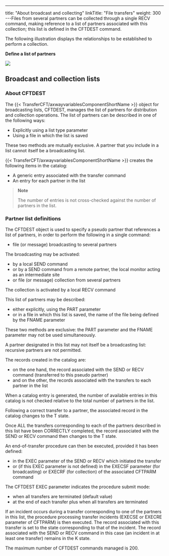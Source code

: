 ---
title: "About broadcast and collecting"
linkTitle: "File transfers"
weight: 300
---Files from several partners can be collected
through a single RECV command, making reference to a list of partners
associated with this collection; this list is defined in the CFTDEST command.

The following illustration displays the relationships
to be established to perform a collection.

********Define a list
of partners********

**![](/Images/TransferCFT/Define_list_of_partner_RECV.gif)**

<span id="Broadcasting_lists"></span>

## Broadcast and collection lists

<span id="About_the_Distribution_list"></span>

### About CFTDEST

The {{< TransferCFT/axwayvariablesComponentShortName  >}} object for broadcasting lists, CFTDEST, manages the list of partners for distribution and
collection operations. The list of partners can be described in one of
the following ways:

* Explicitly using
    a list type parameter
* Using a file in
    which the list is saved

These two methods are mutually exclusive. A partner that you include
in a list cannot itself be a broadcasting list.

{{< TransferCFT/axwayvariablesComponentShortName  >}} creates the following items in the catalog:

* A generic entry
    associated with the transfer command
* An entry for each
    partner in the list

> **Note**
>
> The number of entries is not cross-checked against
> the number of partners in the list.

<span id="Definition_of_a_partner_list"></span>

### Partner list definitions

The CFTDEST object is used to specify a pseudo partner that references
a list of partners, in order to perform the following in a single command:

* file (or message)
    broadcasting to several partners

The broadcasting may be activated:

* by a local SEND
    command
* or by a SEND command
    from a remote partner, the local monitor acting as an intermediate site
* or file (or message)
    collection from several partners

The collection is activated by a local RECV command

This list of partners may be described:

* either explicitly,
    using the PART parameter
* or in a file in
    which this list is saved, the name of the file being defined by the FNAME
    parameter

These two methods are exclusive: the PART parameter and the FNAME parameter
may not be used simultaneously.

A partner designated in this list may not itself be a broadcasting list:
recursive partners are not permitted.

The records created in the catalog are:

* on the one hand,
    the record associated with the SEND or RECV command (transferred to this
    pseudo partner)
* and on the other,
    the records associated with the transfers to each partner in the list

When a catalog entry is generated, the number of available entries in
this catalog is not checked relative to the total number of partners in
the list.

Following a correct transfer to a partner, the associated record in
the catalog changes to the T state.

Once ALL the transfers corresponding to each of the partners described
in this list have been CORRECTLY completed, the record associated with
the SEND or RECV command then changes to the T state.

An end-of-transfer procedure can then be executed, provided it has been
defined:

* in the EXEC parameter
    of the SEND or RECV which initiated the transfer
* or (if this EXEC
    parameter is not defined) in the EXECSF parameter (for broadcasting) or
    EXECRF (for collection) of the associated CFTPARM command

The CFTDEST EXEC parameter indicates the procedure submit mode:

* when all transfers
    are terminated (default value)
* at the end of each
    transfer plus when all transfers are terminated

If an incident occurs during a transfer corresponding to one of the
partners in this list, the procedure processing transfer incidents (EXECSE
or EXECRE parameter of CFTPARM) is then executed. The record associated
with this transfer is set to the state corresponding to that of the incident.
The record associated with the SEND or RECV command in this case (an incident
in at least one transfer) remains in the K state.

The maximum number of CFTDEST commands managed is 200.
